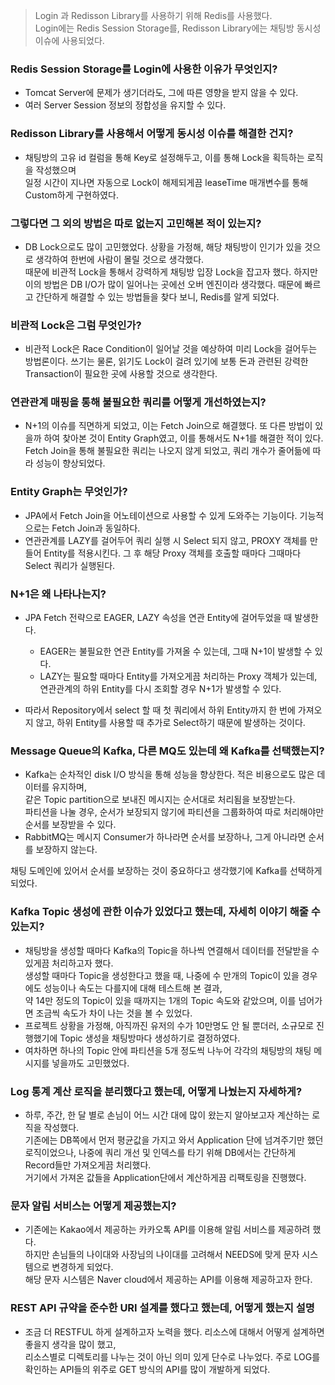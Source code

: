 > Login 과 Redisson Library를 사용하기 위해 Redis를 사용했다. <br>
> Login에는 Redis Session Storage를, Redisson Library에는 채팅방 동시성 이슈에 사용되었다.
### Redis Session Storage를 Login에 사용한 이유가 무엇인지?

- Tomcat Server에 문제가 생기더라도, 그에 따른 영향을 받지 않을 수 있다.
- 여러 Server Session 정보의 정합성을 유지할 수 있다.

### Redisson Library를 사용해서 어떻게 동시성 이슈를 해결한 건지?

- 채팅방의 고유 id 컬럼을 통해 Key로 설정해두고, 이를 통해 Lock을 획득하는 로직을 작성했으며<br>
일정 시간이 지나면 자동으로 Lock이 해제되게끔 leaseTime 매개변수를 통해 Custom하게 구현하였다.

### 그렇다면 그 외의 방법은 따로 없는지 고민해본 적이 있는지?

- DB Lock으로도 많이 고민했었다. 상황을 가정해, 해당 채팅방이 인기가 있을 것으로 생각하여 한번에 사람이 몰릴 것으로 생각했다.<br>
때문에 비관적 Lock을 통해서 강력하게 채팅방 입장 Lock을 잡고자 했다. 하지만 이의 방법은 DB I/O가 많이 일어나는 곳에선 오버 엔진이라 생각했다. 때문에 
빠르고 간단하게 해결할 수 있는 방법들을 찾다 보니, Redis를 알게 되었다.

### 비관적 Lock은 그럼 무엇인가?

- 비관적 Lock은 Race Condition이 일어날 것을 예상하여 미리 Lock을 걸어두는 방법론이다. 쓰기는 물론, 읽기도 Lock이 걸려 있기에 보통 돈과 관련된
강력한 Transaction이 필요한 곳에 사용할 것으로 생각한다.

### 연관관계 매핑을 통해 불필요한 쿼리를 어떻게 개선하였는지?

- N+1의 이슈를 직면하게 되었고, 이는 Fetch Join으로 해결했다. 또 다른 방법이 있을까 하여 찾아본 것이 Entity Graph였고, 
이를 통해서도 N+1를 해결한 적이 있다. Fetch Join을 통해 불필요한 쿼리는 나오지 않게 되었고, 쿼리 개수가 줄어듦에 따라 성능이 향상되었다.

### Entity Graph는 무엇인가?

- JPA에서 Fetch Join을 어노테이션으로 사용할 수 있게 도와주는 기능이다. 기능적으로는 Fetch Join과 동일하다.
- 연관관계를 LAZY를 걸어두어 쿼리 실행 시 Select 되지 않고, PROXY 객체를 만들어 Entity를 적용시킨다. 그 후 해당 Proxy 객체를 호출할 때마다 그때마다 Select 쿼리가 실행된다.

### N+1은 왜 나타나는지?

- JPA Fetch 전략으로 EAGER, LAZY 속성을 연관 Entity에 걸어두었을 때 발생한다.
  - EAGER는 불필요한 연관 Entity를 가져올 수 있는데, 그때 N+1이 발생할 수 있다.
  - LAZY는 필요할 때마다 Entity를 가져오게끔 처리하는 Proxy 객체가 있는데, 연관관계의 하위 Entity를 다시 조회할 경우 N+1가 발생할 수 있다.

- 따라서 Repository에서 select 할 때 첫 쿼리에서 하위 Entity까지 한 번에 가져오지 않고, 하위 Entity를 사용할 때 추가로 Select하기 때문에 발생하는 것이다.

### Message Queue의 Kafka, 다른 MQ도 있는데 왜 Kafka를 선택했는지?

- Kafka는 순차적인 disk I/O 방식을 통해 성능을 향상한다. 적은 비용으로도 많은 데이터를 유지하며,<br>
같은 Topic partition으로 보내진 메시지는 순서대로 처리됨을 보장받는다.<BR>
파티션을 나눌 경우, 순서가 보장되지 않기에 파티션을 그룹화하여 따로 처리해야만 순서를 보장받을 수 있다.
- RabbitMQ는 메시지 Consumer가 하나라면 순서를 보장하나, 그게 아니라면 순서를 보장하지 않는다.

채팅 도메인에 있어서 순서를 보장하는 것이 중요하다고 생각했기에 Kafka를 선택하게 되었다.

### Kafka Topic 생성에 관한 이슈가 있었다고 했는데, 자세히 이야기 해줄 수 있는지?

- 채팅방을 생성할 때마다 Kafka의 Topic을 하나씩 연결해서 데이터를 전달받을 수 있게끔 처리하고자 했다. <br>
생성할 때마다 Topic을 생성한다고 했을 때, 나중에 수 만개의 Topic이 있을 경우에도 성능이나 속도는 다를지에 대해 테스트해 본 결과, <br>
약 14만 정도의 Topic이 있을 때까지는 1개의 Topic 속도와 같았으며, 이를 넘어가면 조금씩 속도가 차이 나는 것을 볼 수 있었다.
- 프로젝트 상황을 가정해, 아직까진 유저의 수가 10만명도 안 될 뿐더러, 소규모로 진행했기에 Topic 생성을 채팅방마다 생성하기로 결정하였다.
- 여차하면 하나의 Topic 안에 파티션을 5개 정도씩 나누어 각각의 채팅방의 채팅 메시지를 넣을까도 고민했었다.

### Log 통계 계산 로직을 분리했다고 했는데, 어떻게 나눴는지 자세하게?

- 하루, 주간, 한 달 별로 손님이 어느 시간 대에 많이 왔는지 알아보고자 계산하는 로직을 작성했다. <br>
기존에는 DB쪽에서 먼저 평균값을 가지고 와서 Application 단에 넘겨주기만 했던 로직이었으나, 나중에 쿼리 개선 및 인덱스를 타기 위해 DB에서는 간단하게 Record들만 가져오게끔 처리했다.<br>
거기에서 가져온 값들을 Application단에서 계산하게끔 리팩토링을 진행했다.


### 문자 알림 서비스는 어떻게 제공했는지?

- 기존에는 Kakao에서 제공하는 카카오톡 API를 이용해 알림 서비스를 제공하려 했다.<BR>
하지만 손님들의 나이대와 사장님의 나이대를 고려해서 NEEDS에 맞게 문자 시스템으로 변경하게 되었다. <BR>
해당 문자 시스템은 Naver cloud에서 제공하는 API를 이용해 제공하고자 한다.

### REST API 규약을 준수한 URI 설계를 했다고 했는데, 어떻게 했는지 설명

- 조금 더 RESTFUL 하게 설계하고자 노력을 했다. 리소스에 대해서 어떻게 설계하면 좋을지 생각을 많이 했고,<br>
리소스별로 디렉토리를 나누는 것이 아닌 의미 있게 단수로 나누었다. 주로 LOG를 확인하는 API들의 위주로 GET 방식의 API를 많이 개발하게 되었다.
